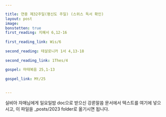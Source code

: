 ```yaml
---

title: 연중 제32주일(평신도 주일) (스위스 독서 확인)
layout: post 
image: 
bonstetten: true
first_reading: 지혜서 6,12-16
 
first_reading_link: Wis/6
 
second_reading: 테살로니카 1서 4,13-18
 
second_reading_link: 1Thes/4
 
gospel: 마태복음 25,1-13
 
gospel_link: Mt/25
 

---
```



실비아 자매님에게 일요일밤 doc으로 받으신
강론말씀 문서에서
텍스트를 여기에 넣으시고,
이 파일을 _posts/2023 folder로 옮기시면 됩니다.
